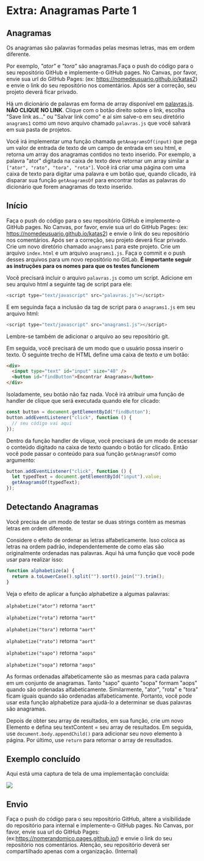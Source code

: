 # Extra: Anagramas Parte 1

## Anagramas

Os anagramas são palavras formadas pelas mesmas letras, mas em ordem diferente.

Por exemplo, _"ator"_ e _"tora"_ são anagramas.Faça o push do código para o seu repositório GitHub e implemente-o GitHub pages. No Canvas, por favor, envie sua url do GitHub Pages: (ex: https://nomedeusuario.github.io/katas2) e envie o link do seu repositório nos comentários. Após ser a correção, seu projeto deverá ficar privado.

Há um dicionário de palavras em forma de array disponível em [palavras.js](https://files-kenzie-academy-brasil.s3.us-east-1.amazonaws.com/words-pt-br.js). **NÃO CLIQUE NO LINK**. Clique com o botão direito sobre o link, escolha "Save link as..." ou "Salvar link como" e aí sim salve-o em seu diretório `anagrams1` como um novo arquivo chamado `palavras.js` que você salvará em sua pasta de projetos.

Você irá implementar uma função chamada `getAnagramsOf(input)` que pega um valor de entrada de texto de um campo de entrada em seu html, e retorna um array dos anagramas contidos no texto inserido. Por exemplo, a palavra "ator" digitada na caixa de texto deve retornar um array similar a `["ator", "rato", "tora", "rota"]`. Você irá criar uma página com uma caixa de texto para digitar uma palavra e um botão que, quando clicado, irá disparar sua função `getAnagramsOf` para encontrar todas as palavras do dicionário que forem anagramas do texto inserido.

## Início
Faça o push do código para o seu repositório GitHub e implemente-o GitHub pages. No Canvas, por favor, envie sua url do GitHub Pages: (ex: https://nomedeusuario.github.io/katas2) e envie o link do seu repositório nos comentários. Após ser a correção, seu projeto deverá ficar privado.
Crie um novo diretório chamado `anagrams1` para este projeto. Crie um arquivo `index.html` e um arquivo `anagrams1.js`. Faça o commit e o push desses arquivos para um novo repositório no GitLab. **É importante seguir as instruções para os nomes para que os testes funcionem**

Você precisará incluir o arquivo `palavras.js` como um script. Adicione em seu arquivo html a seguinte tag de script para ele:

```js
<script type="text/javascript" src="palavras.js"></script>
```

E em seguinda faça a inclusão da tag de script para o `anagrams1.js` em seu arquivo html:

```js
<script type="text/javascript" src="anagrams1.js"></script>
```

Lembre-se também de adicionar o arquivo ao seu repositório git.

Em seguida, você precisará de um modo que o usuário possa inserir o texto. O seguinte trecho de HTML define uma caixa de texto e um botão:

```html
<div>
  <input type="text" id="input" size="40" />
  <button id="findButton">Encontrar Anagramas</button>
</div>
```

Isoladamente, seu botão não faz nada. Você irá atribuir uma função de handler de clique que será executada quando ele for clicado:

```js
const button = document.getElementById("findButton");
button.addEventListener("click", function () {
  // seu código vai aqui
});
```

Dentro da função handler de vlique, você precisará de um modo de acessar o conteúdo digitado na caixa de texto quando o botão for clicado. Então você pode passar o conteúdo para sua função `getAnagramsOf` como argumento:

```js
button.addEventListener("click", function () {
  let typedText = document.getElementById("input").value;
  getAnagramsOf(typedText);
});
```

## Detectando Anagramas

Você precisa de um modo de testar se duas strings contém as mesmas letras em ordem diferente.

Considere o efeito de ordenar as letras alfabeticamente. Isso coloca as letras na ordem padrão, independentemente de como elas são originalmente ordenadas nas palavras. Aqui há uma função que você pode usar para realizar isso:

```js
function alphabetize(a) {
  return a.toLowerCase().split("").sort().join("").trim();
}
```

Veja o efeito de aplicar a função alphabetize a algumas palavras:

`alphabetize("ator")` retorna `"aort"`

`alphabetize("rota")` retorna `"aort"`

`alphabetize("tora")` retorna `"aort"`

`alphabetize("rato")` retorna `"aort"`

`alphabetize("sapo")` retorna `"aops"`

`alphabetize("sopa")` retorna `"aops"`

As formas ordenadas alfabeticamente são as mesmas para cada palavra em um conjunto de anagramas. Tanto "sapo" quanto "sopa" formam "aops" quando são ordenadas alfabeticamente. Similarmente, "ator", "rota" e "tora" ficam iguais quando são ordenadas alfabeticamente. Portanto, você pode usar esta função alphabetize para ajudá-lo a determinar se duas palavras são anagramas.

Depois de obter seu array de resultados, em sua função, crie um novo Elemento e defina seu textContent = seu array de resultados. Em seguida, use `document.body.appendChild()` para adicionar seu novo elemento à página. Por último, use `return` para retornar o array de resultados.

## Exemplo concluído

Aqui está uma captura de tela de uma implementação concluída:

![](https://i.snag.gy/nJVN0w.jpg)

## Envio

Faça o push do código para o seu repositório GitHub, altere a visibilidade do repositório para internal e implemente-o GitHub pages. No Canvas, por favor, envie sua url do GitHub Pages: (ex:https://nomerandomico.pages.github.io/) e envie o link do seu repositório nos comentários. Atenção, seu repositório deverá ser compartilhado apenas com a organização. (Internal) 

